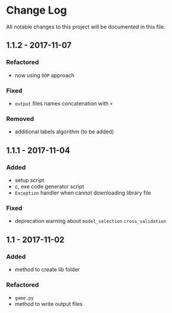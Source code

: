 # Change Log
All notable changes to this project will be documented in this file.

## 1.1.2 - 2017-11-07

### Refactored
- now using `OOP` approach

### Fixed
- `output` files names concatenation with `+`

### Removed
- additional labels algorithm (to be added)

## 1.1.1 - 2017-11-04

### Added
- setup script
- c, exe code generator script
- `Exception` handler when cannot downloading library file

### Fixed
- deprecation warning about `model_selection` `cross_validation`

## 1.1 - 2017-11-02

### Added
- method to create lib folder

### Refactored
- `game.py`
- method to write output files
